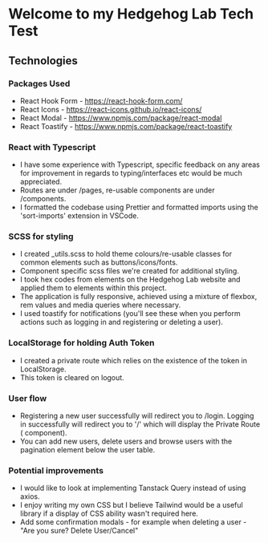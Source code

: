 # Welcome to my Hedgehog Lab Tech Test

## Technologies

### Packages Used

- React Hook Form - https://react-hook-form.com/
- React Icons - https://react-icons.github.io/react-icons/
- React Modal - https://www.npmjs.com/package/react-modal
- React Toastify - https://www.npmjs.com/package/react-toastify

### React with Typescript

- I have some experience with Typescript, specific feedback on any areas for improvement in regards to typing/interfaces etc would be much appreciated.
- Routes are under /pages, re-usable components are under /components.
- I formatted the codebase using Prettier and formatted imports using the 'sort-imports' extension in VSCode.

### SCSS for styling

- I created \_utils.scss to hold theme colours/re-usable classes for common elements such as buttons/icons/fonts.
- Component specific scss files we're created for additional styling.
- I took hex codes from elements on the Hedgehog Lab website and applied them to elements within this project.
- The application is fully responsive, achieved using a mixture of flexbox, rem values and media queries where necessary.
- I used toastify for notifications (you'll see these when you perform actions such as logging in and registering or deleting a user).

### LocalStorage for holding Auth Token

- I created a private route which relies on the existence of the token in LocalStorage.
- This token is cleared on logout.

### User flow

- Registering a new user successfully will redirect you to /login. Logging in successfully will redirect you to '/' which will display the Private Route (<Home /> component).
- You can add new users, delete users and browse users with the pagination element below the user table.

### Potential improvements

- I would like to look at implementing Tanstack Query instead of using axios.
- I enjoy writing my own CSS but I believe Tailwind would be a useful library if a display of CSS ability wasn't required here.
- Add some confirmation modals - for example when deleting a user - "Are you sure? Delete User/Cancel"
